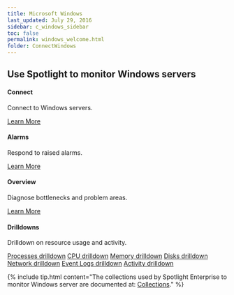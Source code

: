 ```yaml
---
title: Microsoft Windows
last_updated: July 29, 2016
sidebar: c_windows_sidebar
toc: false
permalink: windows_welcome.html
folder: ConnectWindows
---
```

<div class="row">
        <h2 class="page-header">Use Spotlight to monitor Windows servers</h2>
        <div class="col-md-3 col-sm-6">
            <div class="panel panel-default text-center">
                <div class="panel-body">
                    <h4>Connect</h4>
                    <p>Connect to Windows servers.</p>
                    <a href="windows_connect_details.html" class="btn btn-primary">Learn More</a>
                </div>
            </div>
        </div>
        <div class="col-md-3 col-sm-6">
            <div class="panel panel-default text-center">
                <div class="panel-body">
                    <h4>Alarms</h4>
                    <p>Respond to raised alarms.</p>
                    <a href="windows_alarms.html" class="btn btn-primary">Learn More</a>
                </div>
            </div>
        </div>
        <div class="col-md-3 col-sm-6">
            <div class="panel panel-default text-center">
                <div class="panel-body">
                    <h4>Overview</h4>
                    <p>Diagnose bottlenecks and problem areas.</p>
                    <a href="windows_drilldown_overview.html" class="btn btn-primary">Learn More</a>
                </div>
            </div>
        </div>
        <div class="col-md-3 col-sm-6">
            <div class="panel panel-default text-center">
                <div class="panel-body">
                    <h4>Drilldowns</h4>
                    <p>Drilldown on resource usage and activity.</p>
                    <a href="windows_drilldown_processes" class="btn btn-primary">Processes drilldown</a>
                    <a href="windows_drilldown_cpu" class="btn btn-primary">CPU drilldown</a>
                    <a href="windows_drilldown_memory" class="btn btn-primary">Memory drilldown</a>
                    <a href="windows_drilldown_disks" class="btn btn-primary">Disks drilldown</a>
                    <a href="windows_drilldown_network" class="btn btn-primary">Network drilldown</a>
                    <a href="windows_drilldown_eventlogs" class="btn btn-primary">Event Logs drilldown</a>
                    <a href="windows_drilldown_activity" class="btn btn-primary">Activity drilldown</a>
                </div>
            </div>
        </div>
    </div>



{% include tip.html content="The collections used by Spotlight Enterprise to monitor Windows server are documented at: [Collections](windows_collections.html)." %}
